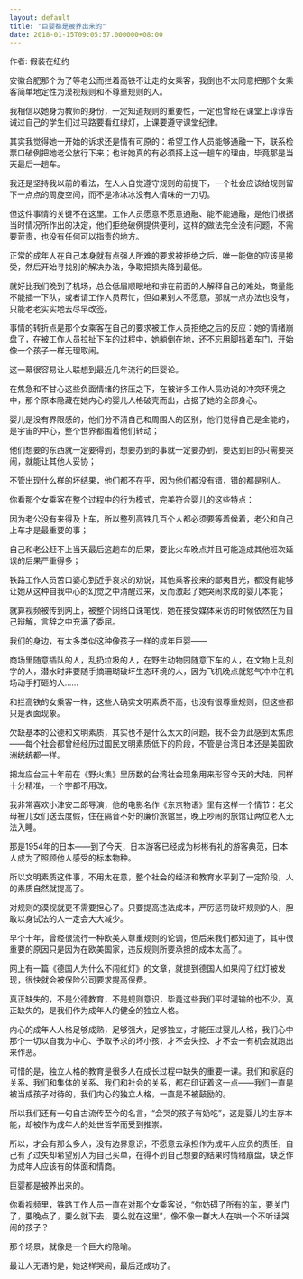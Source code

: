 ```yaml
---
layout: default
title: "巨婴都是被养出来的"
date: 2018-01-15T09:05:57.000000+08:00
---
```


作者: 假装在纽约

安徽合肥那个为了等老公而拦着高铁不让走的女乘客，我倒也不太同意把那个女乘客简单地定性为漠视规则和不尊重规则的人。

我相信以她身为教师的身份，一定知道规则的重要性，一定也曾经在课堂上谆谆告诫过自己的学生们过马路要看红绿灯，上课要遵守课堂纪律。

其实我觉得她一开始的诉求还是情有可原的：希望工作人员能够通融一下，联系检票口破例把她老公放行下来；也许她真的有必须搭上这一趟车的理由，毕竟那是当天最后一趟车。

我还是坚持我以前的看法，在人人自觉遵守规则的前提下，一个社会应该给规则留下一点点的周旋空间，而不是冷冰冰没有人情味的一刀切。

但这件事情的关键不在这里。工作人员愿意不愿意通融、能不能通融，是他们根据当时情况所作出的决定，他们拒绝破例提供便利，这样的做法完全没有问题，不需要苛责，也没有任何可以指责的地方。

正常的成年人在自己本身就有点强人所难的要求被拒绝之后，唯一能做的应该是接受，然后开始寻找别的解决办法，争取把损失降到最低。

就好比我们晚到了机场，总会低眉顺眼地和排在前面的人解释自己的难处，商量能不能插一下队，或者请工作人员帮忙，但如果别人不愿意，那就一点办法也没有，只能老老实实地去尽早改签。

事情的转折点是那个女乘客在自己的要求被工作人员拒绝之后的反应：她的情绪崩盘了，在被工作人员拉扯下车的过程中，她躺倒在地，还不忘用脚挡着车门，开始像一个孩子一样无理取闹。

这一幕很容易让人联想到最近几年流行的巨婴论。

在焦急和不甘心这些负面情绪的挤压之下，在被许多工作人员劝说的冲突环境之中，那个原本隐藏在她内心的婴儿人格破壳而出，占据了她的全部身心。

婴儿是没有界限感的，他们分不清自己和周围人的区别，他们觉得自己是全能的，是宇宙的中心，整个世界都围着他们转动；

他们想要的东西就一定要得到，想要办到的事就一定要办到，要达到目的只需要哭闹，就能让其他人妥协；

不管出现什么样的坏结果，他们都不在乎，因为他们都没有错，错的都是别人。

你看那个女乘客在整个过程中的行为模式，完美符合婴儿的这些特点：

因为老公没有来得及上车，所以整列高铁几百个人都必须要等着候着，老公和自己上车才是最重要的事；

自己和老公赶不上当天最后这趟车的后果，要比火车晚点并且可能造成其他班次延误的后果严重得多；

铁路工作人员苦口婆心到近乎哀求的劝说，其他乘客投来的鄙夷目光，都没有能够让她从这种自我中心的幻觉之中清醒过来，反而激起了她哭闹求成的婴儿本能；

就算视频被传到网上，被整个网络口诛笔伐，她在接受媒体采访的时候依然在为自己辩解，言辞之中充满了委屈。

我们的身边，有太多类似这种像孩子一样的成年巨婴——

商场里随意插队的人，乱扔垃圾的人，在野生动物园随意下车的人，在文物上乱刻字的人，潜水时非要随手摘珊瑚破坏生态环境的人，因为飞机晚点就怒气冲冲在机场动手打砸的人……

和拦高铁的女乘客一样，这些人确实文明素质不高，也没有很尊重规则，但这些都只是表面现象。

欠缺基本的公德和文明素质，其实也不是什么太大的问题，我不会为此感到太焦虑——每个社会都曾经经历过国民文明素质低下的阶段，不管是台湾日本还是美国欧洲统统都一样。

把龙应台三十年前在《野火集》里历数的台湾社会现象用来形容今天的大陆，同样十分精准，一个字都不用改。

我非常喜欢小津安二郎导演，他的电影名作《东京物语》里有这样一个情节：老父母被儿女们送去度假，住在隔音不好的廉价旅馆里，晚上吵闹的旅馆让两位老人无法入睡。

那是1954年的日本——到了今天，日本游客已经成为彬彬有礼的游客典范，日本人成为了照顾他人感受的标本物种。

所以文明素质这件事，不用太在意，整个社会的经济和教育水平到了一定阶段，人的素质自然就提高了。

对规则的漠视就更不需要担心了。只要提高违法成本，严厉惩罚破坏规则的人，胆敢以身试法的人一定会大大减少。

早个十年，曾经很流行一种欧美人尊重规则的论调，但后来我们都知道了，其中很重要的原因只是因为在欧美国家，违反规则所要承担的成本太高了。

网上有一篇《德国人为什么不闯红灯》的文章，就提到德国人如果闯了红灯被发现，很快就会被保险公司要求提高保费。

真正缺失的，不是公德教育，不是规则意识，毕竟这些我们平时灌输的也不少。真正缺失的，是我们作为成年人的健全的独立人格。

内心的成年人人格足够成熟，足够强大，足够独立，才能压过婴儿人格，我们心中那个一切以自我为中心、予取予求的坏小孩，才不会失控、才不会一有机会就跑出来作恶。

可惜的是，独立人格的教育是很多人在成长过程中缺失的重要一课。我们和家庭的关系、我们和集体的关系、我们和社会的关系，都在印证着这一点——我们一直是被当成孩子对待的，我们内心的独立人格，一直是不被鼓励的。

所以我们还有一句自古流传至今的名言，‌‌“会哭的孩子有奶吃‌‌”，这是婴儿的生存本能，却被作为成年人的处世哲学而受到推崇。

所以，才会有那么多人，没有边界意识，不愿意去承担作为成年人应负的责任，自己有了过失却希望别人为自己买单，在得不到自己想要的结果时情绪崩盘，缺乏作为成年人应该有的体面和情商。

巨婴都是被养出来的。

你看视频里，铁路工作人员一直在对那个女乘客说，‌‌“你妨碍了所有的车，要关门了，要晚点了，要么就下去，要么就在这里‌‌”，像不像一群大人在哄一个不听话哭闹的孩子？

那个场景，就像是一个巨大的隐喻。

最让人无语的是，她这样哭闹，最后还成功了。

